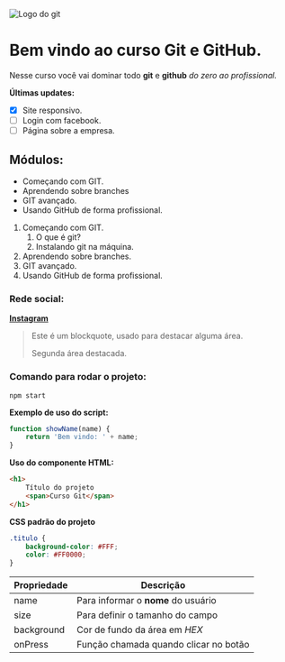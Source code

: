![Logo do git](https://sujeitoprogramador.com/wp-content/uploads/2021/04/gitimage.png)

# Bem vindo ao curso Git e GitHub.
Nesse curso você vai dominar todo **git** e **github** _do zero ao profissional._

**Últimas updates:**
- [X] Site responsivo.
- [ ] Login com facebook.
- [ ] Página sobre a empresa.

## Módulos:
* Começando com GIT.
* Aprendendo sobre branches
* GIT avançado.
* Usando GitHub de forma profissional.

1. Começando com GIT.
    1. O que é git?
    2. Instalando git na máquina.
2. Aprendendo sobre branches.
3. GIT avançado.
4. Usando GitHub de forma profissional.

### Rede social:

[**Instagram**](https://instagram.com/viictorpadua)

>Este é um blockquote, usado para destacar alguma área.
>
>Segunda área destacada.

### Comando para rodar o projeto:

```
npm start
```

**Exemplo de uso do script:**

```js
function showName(name) {
    return 'Bem vindo: ' + name;
}
```

**Uso do componente HTML:**
```html
<h1>
    Título do projeto
    <span>Curso Git</span>
</h1>
```

**CSS padrão do projeto**
```css
.titulo {
    background-color: #FFF;
    color: #FF0000;
}
```

Propriedade | Descrição
----------- | --------
name | Para informar o **nome** do usuário 
size | Para definir o tamanho do campo
background | Cor de fundo da área em _HEX_
onPress | Função chamada quando clicar no botão